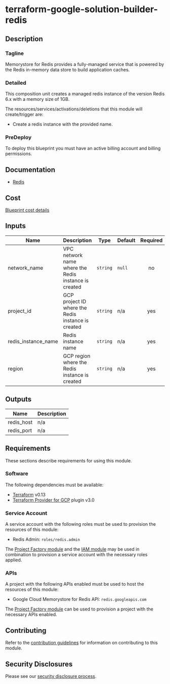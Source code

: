 # terraform-google-solution-builder-redis

## Description
### Tagline
Memorystore for Redis provides a fully-managed service that is powered by the Redis in-memory data store to build application caches.

### Detailed
This composition unit creates a managed redis instance of the version Redis 6.x with a memory size of 1GB.

The resources/services/activations/deletions that this module will create/trigger are:

- Create a redis instance with the provided name.

### PreDeploy
To deploy this blueprint you must have an active billing account and billing permissions.

## Documentation
- [Redis](https://cloud.google.com/memorystore/docs/redis/memorystore-for-redis-overview)

## Cost
[Blueprint cost details](https://cloud.google.com/products/calculator/#id=91f31d97-8470-4b79-a28e-2583b2be3f26)

<!-- BEGINNING OF PRE-COMMIT-TERRAFORM DOCS HOOK -->
## Inputs

| Name | Description | Type | Default | Required |
|------|-------------|------|---------|:--------:|
| network\_name | VPC network name where the Redis instance is created | `string` | `null` | no |
| project\_id | GCP project ID where the Redis instance is created | `string` | n/a | yes |
| redis\_instance\_name | Redis instance name | `string` | n/a | yes |
| region | GCP region where the Redis instance is created | `string` | n/a | yes |

## Outputs

| Name | Description |
|------|-------------|
| redis\_host | n/a |
| redis\_port | n/a |

<!-- END OF PRE-COMMIT-TERRAFORM DOCS HOOK -->

## Requirements

These sections describe requirements for using this module.

### Software

The following dependencies must be available:

- [Terraform][terraform] v0.13
- [Terraform Provider for GCP][terraform-provider-gcp] plugin v3.0

### Service Account

A service account with the following roles must be used to provision
the resources of this module:

- Redis Admin: `roles/redis.admin`

The [Project Factory module][project-factory-module] and the
[IAM module][iam-module] may be used in combination to provision a
service account with the necessary roles applied.

### APIs

A project with the following APIs enabled must be used to host the
resources of this module:

- Google Cloud Memorystore for Redis API: `redis.googleapis.com`

The [Project Factory module][project-factory-module] can be used to
provision a project with the necessary APIs enabled.

## Contributing

Refer to the [contribution guidelines](./CONTRIBUTING.md) for
information on contributing to this module.

[iam-module]: https://registry.terraform.io/modules/terraform-google-modules/iam/google
[project-factory-module]: https://registry.terraform.io/modules/terraform-google-modules/project-factory/google
[terraform-provider-gcp]: https://www.terraform.io/docs/providers/google/index.html
[terraform]: https://www.terraform.io/downloads.html

## Security Disclosures

Please see our [security disclosure process](./SECURITY.md).
